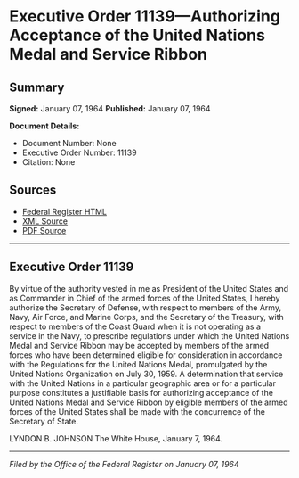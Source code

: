 # Executive Order 11139—Authorizing Acceptance of the United Nations Medal and Service Ribbon

## Summary

**Signed:** January 07, 1964
**Published:** January 07, 1964

**Document Details:**
- Document Number: None
- Executive Order Number: 11139
- Citation: None

## Sources
- [Federal Register HTML](https://www.presidency.ucsb.edu/documents/executive-order-11139-authorizing-acceptance-the-united-nations-medal-and-service-ribbon)
- [XML Source](None)
- [PDF Source](None)

---

## Executive Order 11139

By virtue of the authority vested in me as President of the United States and as Commander in Chief of the armed forces of the United States, I hereby authorize the Secretary of Defense, with respect to members of the Army, Navy, Air Force, and Marine Corps, and the Secretary of the Treasury, with respect to members of the Coast Guard when it is not operating as a service in the Navy, to prescribe regulations under which the United Nations Medal and Service Ribbon may be accepted by members of the armed forces who have been determined eligible for consideration in accordance with the Regulations for the United Nations Medal, promulgated by the United Nations Organization on July 30, 1959. A determination that service with the United Nations in a particular geographic area or for a particular purpose constitutes a justifiable basis for authorizing acceptance of the United Nations Medal and Service Ribbon by eligible members of the armed forces of the United States shall be made with the concurrence of the Secretary of State.

LYNDON B. JOHNSON
The White House,
January 7, 1964.

---

*Filed by the Office of the Federal Register on January 07, 1964*
